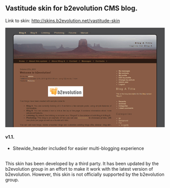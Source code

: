 ## Vastitude skin for b2evolution CMS blog.

Link to skin: http://skins.b2evolution.net/vastitude-skin

<img src="skinshot.png"/>

#### v1.1.

- Sitewide_header included for easier multi-blogging experience

<br/>
This skin has been developed by a third party. It has been updated by the b2evolution group in an effort to make it work with the latest version of b2evolution. However, this skin is not officially supported by the b2evolution group.
